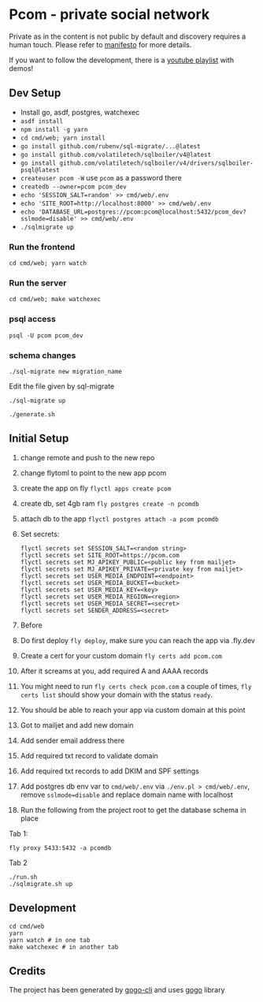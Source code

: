 # Pcom - private social network

Private as in the content is not public by default and discovery requires a human touch. Please refer to [manifesto](cmd/web/client/articles/why.md)
for more details.

If you want to follow the development, there is a [youtube playlist](https://www.youtube.com/playlist?list=PLa5K-kCUS-FozB6Cw7rJLFJaxyZd-MPpi) with demos!

## Dev Setup

* Install go, asdf, postgres, watchexec
* `asdf install`
* `npm install -g yarn`
* `cd cmd/web; yarn install`
* `go install github.com/rubenv/sql-migrate/...@latest`
* `go install github.com/volatiletech/sqlboiler/v4@latest`
* `go install github.com/volatiletech/sqlboiler/v4/drivers/sqlboiler-psql@latest`
* `createuser pcom -W` use `pcom` as a password there
* `createdb --owner=pcom pcom_dev`
* `echo 'SESSION_SALT=random' >> cmd/web/.env`
* `echo 'SITE_ROOT=http://localhost:8000' >> cmd/web/.env`
* `echo 'DATABASE_URL=postgres://pcom:pcom@localhost:5432/pcom_dev?sslmode=disable' >> cmd/web/.env`
* `./sqlmigrate up`

### Run the frontend

```
cd cmd/web; yarn watch
```

### Run the server

```
cd cmd/web; make watchexec
```

### psql access

```
psql -U pcom pcom_dev
```

### schema changes

```
./sql-migrate new migration_name
```

Edit the file given by sql-migrate

```
./sql-migrate up
```

```
./generate.sh
```

## Initial Setup

1. change remote and push to the new repo
2. change flytoml to point to the new app pcom
3. create the app on fly `flyctl apps create pcom`
4. create db, set 4gb ram `fly postgres create -n pcomdb`
5. attach db to the app `flyctl postgres attach -a pcom pcomdb`
6. Set secrets:

   ```
   flyctl secrets set SESSION_SALT=<random string>
   flyctl secrets set SITE_ROOT=https://pcom.com
   flyctl secrets set MJ_APIKEY_PUBLIC=<public key from mailjet>
   flyctl secrets set MJ_APIKEY_PRIVATE=<private key from mailjet>
   flyctl secrets set USER_MEDIA_ENDPOINT=<endpoint>
   flyctl secrets set USER_MEDIA_BUCKET=<bucket>
   flyctl secrets set USER_MEDIA_KEY=<key>
   flyctl secrets set USER_MEDIA_REGION=<region>
   flyctl secrets set USER_MEDIA_SECRET=<secret>
   flyctl secrets set SENDER_ADDRESS=<secret>

   ```
6. Before
7. Do first deploy `fly deploy`, make sure you can reach the app via <appname>.fly.dev
8. Create a cert for your custom domain `fly certs add pcom.com`
9. After it screams at you, add required A and AAAA records
10. You might need to run `fly certs check pcom.com` a couple of times, `fly certs list` should show your domain with the status `ready`.
11. You should be able to reach your app via custom domain at this point
12. Got to mailjet and add new domain
13. Add sender email address there
14. Add required txt record to validate domain
15. Add required txt records to add DKIM and SPF settings
16. Add postgres db env var to `cmd/web/.env` via `./env.pl > cmd/web/.env`, remove `sslmode=disable` and replace domain name with localhost
18. Run the following from the project root to get the database schema in place

Tab 1:

```
fly proxy 5433:5432 -a pcomdb
```

Tab 2

```
./run.sh
./sqlmigrate.sh up
```

## Development

```
cd cmd/web
yarn
yarn watch # in one tab
make watchexec # in another tab
```

## Credits

The project has been generated by [gogo-cli](https://github.com/can3p/gogo-cli) and uses [gogo](https://github.com/can3p/gogo) library
